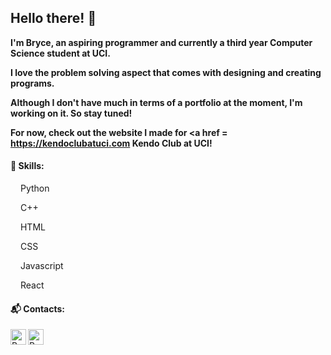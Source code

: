 ## Hello there! 🐄

**I'm Bryce, an aspiring programmer and currently a third year Computer Science student at UCI.**

**I love the problem solving aspect that comes with designing and creating programs.**

**Although I don't have much in terms of a portfolio at the moment, I'm working on it. So stay tuned!**

**For now, check out the website I made for <a href = https://kendoclubatuci.com <a> Kendo Club at UCI!</a>**


#### 📖 Skills:
<img src = "https://upload.wikimedia.org/wikipedia/commons/thumb/c/c3/Python-logo-notext.svg/1200px-Python-logo-notext.svg.png" width = "12px"> Python </img>

<img src = "https://upload.wikimedia.org/wikipedia/commons/thumb/1/18/ISO_C%2B%2B_Logo.svg/1200px-ISO_C%2B%2B_Logo.svg.png" width = "12px"> C++ </img>

<img src = "https://upload.wikimedia.org/wikipedia/commons/thumb/6/61/HTML5_logo_and_wordmark.svg/640px-HTML5_logo_and_wordmark.svg.png" width = "12px"> HTML </img>

<img src = "https://upload.wikimedia.org/wikipedia/commons/thumb/d/d5/CSS3_logo_and_wordmark.svg/726px-CSS3_logo_and_wordmark.svg.png" width = "12px"> CSS </img>

<img src = "https://upload.wikimedia.org/wikipedia/commons/6/6a/JavaScript-logo.png" width = "12px"> Javascript </img>

<img src = "https://upload.wikimedia.org/wikipedia/commons/thumb/a/a7/React-icon.svg/2300px-React-icon.svg.png" width = "12px"> React </img>

#### 📬 Contacts:
<a href = "mailto:brycew2@uci.edu" target = "blank_">
  <img align = "left" alt = "Bryce's Email" src = "https://mail.google.com/favicon.ico" width = "25px">
</a>  
<a href = "https://discordapp.com/users/178345093961482241" target = "blank_">
  <img align = "left" alt = "Bryce's Discord" src = "https://cdn.iconscout.com/icon/free/png-256/discord-2752210-2285027.png" width = "25px">
</a>
<!--
**DeluxeRice/DeluxeRice** is a ✨ _special_ ✨ repository because its `README.md` (this file) appears on your GitHub profile.
Here are some ideas to get you started:

- 🔭 I’m currently working on ...
- 🌱 I’m currently learning ...
- 👯 I’m looking to collaborate on ...
- 🤔 I’m looking for help with ...
- 💬 Ask me about ...
- 📫 How to reach me: ...
- 😄 Pronouns: ...
-->

